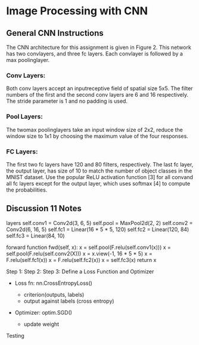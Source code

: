 # Image Processing with CNN

## General CNN Instructions

 The  CNN  architecture for this  assignment  is  given  in  Figure  2.  This  network  has  two  convlayers,  and  three fc  layers.  Each  convlayer  is  followed  by  a  max  poolinglayer.

 ### Conv Layers:
 Both conv  layers  accept  an  inputreceptive field of spatial size 5x5. The filter numbers of the first and the second conv layers are 6 and 16 respectively. The stride parameter is 1 and no padding is used. 

 ### Pool Layers:
 The twomax poolinglayers take an input window  size  of  2x2,  reduce  the  window  size  to  1x1  by  choosing  the  maximum  value  of  the  four  responses. 
 
 ### FC Layers:
 The first two fc layers have 120 and 80 filters, respectively. The last fc layer, the output layer, has  size  of  10  to  match  the  number  of  object  classes  in  the  MNIST  dataset.  Use  the  popular  ReLU  activation function [3] for all convand all fc layers except for the output layer, which uses softmax [4] to compute the probabilities.


 ## Discussion 11 Notes
 layers
 self.conv1 = Conv2d(3, 6, 5)
 self.pool = MaxPool2d(2, 2)
 self.conv2 = Conv2d(6, 16, 5)
 self.fc1 = Linear(16 * 5 * 5, 120)
 self.fc2 = Linear(120, 84)
 self.fc3 = Linear(84, 10)

 forward function fwd(self, x):
    x = self.pool(F.relu(self.conv1(x)))
    x = self.pool(F.relu(self.conv2(X)))
    x = x.view(-1, 16 * 5 * 5)
    x = F.relu(self.fc1(x))
    x = F.relu(self.fc2(x))
    x = self.fc3(x)
    return x

Step 1:
Step 2:
Step 3: Define a Loss Function and Optimizer
- Loss fn: nn.CrossEntropyLoss()
    * criterion(outputs, labels)
    * output against labels (cross entropy)
    
- Optimizer: optim.SGD()
    * update weight

Testing
 